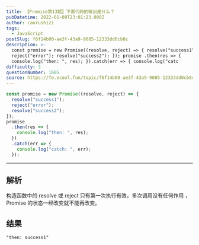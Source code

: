 ```yaml
---
title: 【Promise第13题】下面代码的输出是什么？
pubDatetime: 2022-01-09T23:01:23.000Z
author: caorushizi
tags:
  - JavaScript
postSlug: f6f14b00-ae3f-43a9-9085-12333dd0cb8c
description: >-
  const promise = new Promise((resolve, reject) => { resolve("success1");
  reject("error"); resolve("success2"); }); promise .then(res => {
  console.log("then: ", res); }).catch(err => { console.log("catc
difficulty: 3
questionNumber: 1605
source: https://fe.ecool.fun/topic/f6f14b00-ae3f-43a9-9085-12333dd0cb8c
---
```


```js
const promise = new Promise((resolve, reject) => {
  resolve("success1");
  reject("error");
  resolve("success2");
});
promise
  .then(res => {
    console.log("then: ", res);
  })
  .catch(err => {
    console.log("catch: ", err);
  });
```

---

## 解析

构造函数中的 resolve 或 reject 只有第一次执行有效，多次调用没有任何作用 ，Promise 的状态一经改变就不能再改变。

## 结果

```
"then: success1"
```
